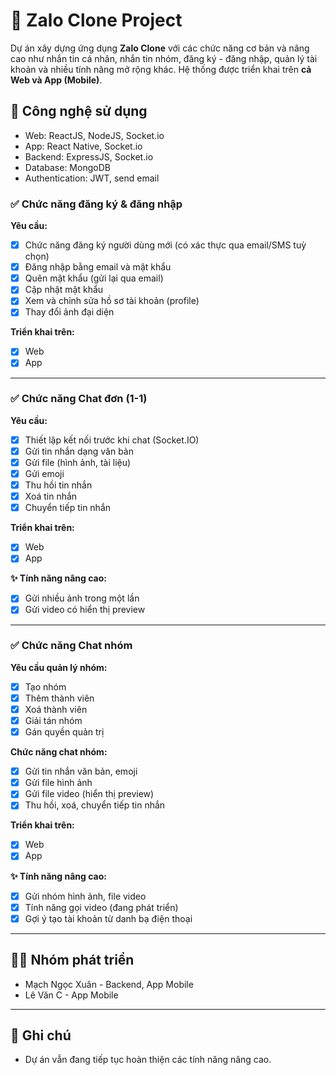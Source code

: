 # 📱 Zalo Clone Project

Dự án xây dựng ứng dụng **Zalo Clone** với các chức năng cơ bản và nâng cao như nhắn tin cá nhân, nhắn tin nhóm, đăng ký - đăng nhập, quản lý tài khoản và nhiều tính năng mở rộng khác. Hệ thống được triển khai trên **cả Web và App (Mobile)**.

## 🧠 Công nghệ sử dụng
- Web: ReactJS, NodeJS, Socket.io
- App: React Native, Socket.io
- Backend: ExpressJS, Socket.io
- Database: MongoDB
- Authentication: JWT, send email

### ✅ Chức năng đăng ký & đăng nhập

**Yêu cầu:**
- [x] Chức năng đăng ký người dùng mới (có xác thực qua email/SMS tuỳ chọn)
- [x] Đăng nhập bằng email và mật khẩu
- [x] Quên mật khẩu (gửi lại qua email)
- [x] Cập nhật mật khẩu
- [x] Xem và chỉnh sửa hồ sơ tài khoản (profile)
- [x] Thay đổi ảnh đại diện

**Triển khai trên:**
- [x] Web
- [x] App

---

### ✅ Chức năng Chat đơn (1-1)

**Yêu cầu:**
- [x] Thiết lập kết nối trước khi chat (Socket.IO)
- [x] Gửi tin nhắn dạng văn bản
- [x] Gửi file (hình ảnh, tài liệu)
- [x] Gửi emoji
- [x] Thu hồi tin nhắn
- [x] Xoá tin nhắn
- [x] Chuyển tiếp tin nhắn

**Triển khai trên:**
- [x] Web
- [x] App

**✨ Tính năng nâng cao:**
- [x] Gửi nhiều ảnh trong một lần
- [x] Gửi video có hiển thị preview

---

### ✅ Chức năng Chat nhóm

**Yêu cầu quản lý nhóm:**
- [x] Tạo nhóm
- [x] Thêm thành viên
- [x] Xoá thành viên
- [x] Giải tán nhóm
- [x] Gán quyền quản trị

**Chức năng chat nhóm:**
- [x] Gửi tin nhắn văn bản, emoji
- [x] Gửi file hình ảnh
- [x] Gửi file video (hiển thị preview)
- [x] Thu hồi, xoá, chuyển tiếp tin nhắn

**Triển khai trên:**
- [x] Web
- [x] App

**✨ Tính năng nâng cao:**
- [x] Gửi nhóm hình ảnh, file video
- [x] Tính năng gọi video (đang phát triển)
- [x] Gợi ý tạo tài khoản từ danh bạ điện thoại

---

## 👨‍💻 Nhóm phát triển
- Mạch Ngọc Xuân - Backend, App Mobile
- Lê Văn C - App Mobile

---

## 📌 Ghi chú
- Dự án vẫn đang tiếp tục hoàn thiện các tính năng nâng cao.

